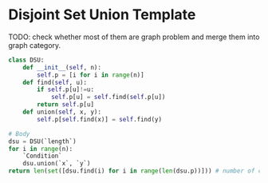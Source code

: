 # Disjoint Set Union Template

TODO: check whether most of them are graph problem and merge them into graph category.

``` py
class DSU:
    def __init__(self, n):
        self.p = [i for i in range(n)]
    def find(self, u):
        if self.p[u]!=u:
            self.p[u] = self.find(self.p[u])
        return self.p[u]
    def union(self, x, y):
        self.p[self.find(x)] = self.find(y)

# Body
dsu = DSU(`length`)
for i in range(n):
    `Condition`
    dsu.union(`x`, `y`)
return len(set([dsu.find(i) for i in range(len(dsu.p))])) # number of connected component
```
